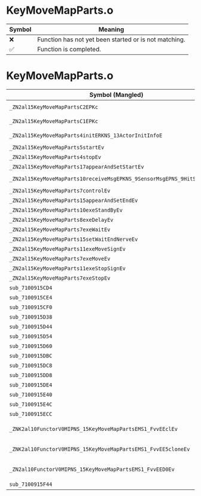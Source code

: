 # KeyMoveMapParts.o
| Symbol | Meaning 
| ------------- | ------------- 
| :x: | Function has not yet been started or is not matching. 
| :white_check_mark: | Function is completed. 


# KeyMoveMapParts.o
| Symbol (Mangled) | Symbol (Demangled) | Decompiled? |
| ------------- |  ------------- | ------------- |
| `_ZN2al15KeyMoveMapPartsC2EPKc` | `al::KeyMoveMapParts::KeyMoveMapParts(char const*)` | :x: |
| `_ZN2al15KeyMoveMapPartsC1EPKc` | `al::KeyMoveMapParts::KeyMoveMapParts(char const*)` | :x: |
| `_ZN2al15KeyMoveMapParts4initERKNS_13ActorInitInfoE` | `al::KeyMoveMapParts::init(al::ActorInitInfo const&)` | :x: |
| `_ZN2al15KeyMoveMapParts5startEv` | `al::KeyMoveMapParts::start(void)` | :x: |
| `_ZN2al15KeyMoveMapParts4stopEv` | `al::KeyMoveMapParts::stop(void)` | :x: |
| `_ZN2al15KeyMoveMapParts17appearAndSetStartEv` | `al::KeyMoveMapParts::appearAndSetStart(void)` | :x: |
| `_ZN2al15KeyMoveMapParts10receiveMsgEPKNS_9SensorMsgEPNS_9HitSensorES5_` | `al::KeyMoveMapParts::receiveMsg(al::SensorMsg const*,al::HitSensor *,al::HitSensor *)` | :x: |
| `_ZN2al15KeyMoveMapParts7controlEv` | `al::KeyMoveMapParts::control(void)` | :x: |
| `_ZN2al15KeyMoveMapParts15appearAndSetEndEv` | `al::KeyMoveMapParts::appearAndSetEnd(void)` | :x: |
| `_ZN2al15KeyMoveMapParts10exeStandByEv` | `al::KeyMoveMapParts::exeStandBy(void)` | :x: |
| `_ZN2al15KeyMoveMapParts8exeDelayEv` | `al::KeyMoveMapParts::exeDelay(void)` | :x: |
| `_ZN2al15KeyMoveMapParts7exeWaitEv` | `al::KeyMoveMapParts::exeWait(void)` | :x: |
| `_ZN2al15KeyMoveMapParts15setWaitEndNerveEv` | `al::KeyMoveMapParts::setWaitEndNerve(void)` | :x: |
| `_ZN2al15KeyMoveMapParts11exeMoveSignEv` | `al::KeyMoveMapParts::exeMoveSign(void)` | :x: |
| `_ZN2al15KeyMoveMapParts7exeMoveEv` | `al::KeyMoveMapParts::exeMove(void)` | :x: |
| `_ZN2al15KeyMoveMapParts11exeStopSignEv` | `al::KeyMoveMapParts::exeStopSign(void)` | :x: |
| `_ZN2al15KeyMoveMapParts7exeStopEv` | `al::KeyMoveMapParts::exeStop(void)` | :x: |
| `sub_7100915CD4` | `` | :x: |
| `sub_7100915CE4` | `` | :x: |
| `sub_7100915CF0` | `` | :x: |
| `sub_7100915D38` | `` | :x: |
| `sub_7100915D44` | `` | :x: |
| `sub_7100915D54` | `` | :x: |
| `sub_7100915D60` | `` | :x: |
| `sub_7100915DBC` | `` | :x: |
| `sub_7100915DC8` | `` | :x: |
| `sub_7100915DD8` | `` | :x: |
| `sub_7100915DE4` | `` | :x: |
| `sub_7100915E40` | `` | :x: |
| `sub_7100915E4C` | `` | :x: |
| `sub_7100915ECC` | `` | :x: |
| `_ZNK2al10FunctorV0MIPNS_15KeyMoveMapPartsEMS1_FvvEEclEv` | `al::FunctorV0M<al::KeyMoveMapParts *,void (al::KeyMoveMapParts::*)(void)>::operator()(void)const` | :x: |
| `_ZNK2al10FunctorV0MIPNS_15KeyMoveMapPartsEMS1_FvvEE5cloneEv` | `al::FunctorV0M<al::KeyMoveMapParts *,void (al::KeyMoveMapParts::*)(void)>::clone(void)const` | :x: |
| `_ZN2al10FunctorV0MIPNS_15KeyMoveMapPartsEMS1_FvvEED0Ev` | `al::FunctorV0M<al::KeyMoveMapParts *,void (al::KeyMoveMapParts::*)(void)>::~FunctorV0M()` | :x: |
| `sub_7100915F44` | `` | :x: |
